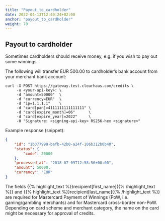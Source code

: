 ```yaml
---
title: "Payout_to_cardholder"
date: 2022-04-13T12:40:24+02:00
anchor: "payout_to_cardholder"
weight: 70
---
```


## Payout to cardholder
Sometimes cardholders should receive money, e.g. if you wish to pay out some winnings.

The following will transfer EUR 500.00 to cardholder’s bank account from your merchant bank account:
```shell
curl -X POST https://gateway.test.clearhaus.com/credits \
     -u <your-api-key>: \
     -d "amount=50000"  \
     -d "currency=EUR"  \
     -d "ip=1.1.1.1"    \
     -d "card[pan]=4111111111111111" \
     -d "card[expire_month]=06"      \
     -d "card[expire_year]=2022"     \
     -H "Signature: <signing-api-key> RS256-hex <signature>"
```
Example response (snippet):
```json
{
    "id": "1b377999-bafb-42b0-a24f-106b312b0b40",
    "status": {
        "code": 20000
    },
    "processed_at": "2018-07-09T12:58:56+00:00",
    "amount": 50000,
    "currency": "EUR"
}
```

The fields {{% highlight_text %}}recipient[first_name]{{% /highlight_text %}} and {{% highlight_text %}}recipient[last_name]{{% /highlight_text %}} are required for Mastercard Payment of Winnings (PoW, i.e. gaming/gambling merchants) and for Mastercard cross-border non-PoW.
Depending on card scheme and merchant category, the name on the card might be necessary for approval of credits.
